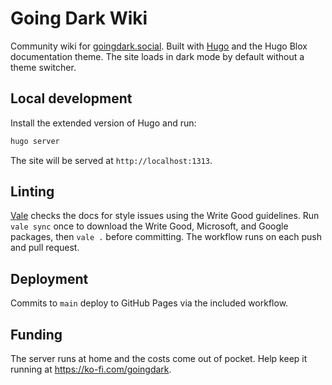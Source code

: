# Going Dark Wiki

Community wiki for [goingdark.social](https://goingdark.social).
Built with [Hugo](https://gohugo.io) and the Hugo Blox documentation theme.
The site loads in dark mode by default without a theme switcher.

## Local development

Install the extended version of Hugo and run:

```bash
hugo server
```

The site will be served at `http://localhost:1313`.

## Linting

[Vale](https://vale.sh) checks the docs for style issues using the Write Good guidelines. Run `vale sync` once to download the Write Good, Microsoft, and Google packages, then `vale .` before committing. The workflow runs on each push and pull request.

## Deployment

Commits to `main` deploy to GitHub Pages via the included workflow.

## Funding

The server runs at home and the costs come out of pocket. Help keep it running at <https://ko-fi.com/goingdark>.

